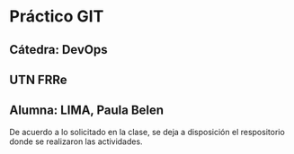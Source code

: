 # Práctico GIT
## Cátedra: DevOps
## UTN FRRe
## Alumna: LIMA, Paula Belen

De acuerdo a lo solicitado en la clase, se deja a disposición el respositorio donde se realizaron las actividades. 
